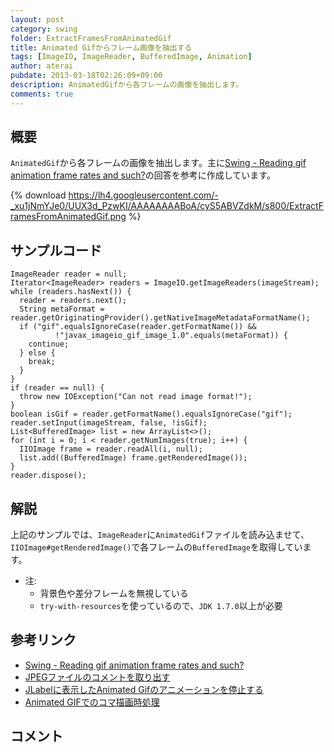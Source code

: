 ```yaml
---
layout: post
category: swing
folder: ExtractFramesFromAnimatedGif
title: Animated Gifからフレーム画像を抽出する
tags: [ImageIO, ImageReader, BufferedImage, Animation]
author: aterai
pubdate: 2013-03-18T02:26:09+09:00
description: AnimatedGifから各フレームの画像を抽出します。
comments: true
---
```

## 概要
`AnimatedGif`から各フレームの画像を抽出します。主に[Swing - Reading gif animation frame rates and such?](https://community.oracle.com/thread/1271862)の回答を参考に作成しています。

{% download https://lh4.googleusercontent.com/-_xu1jNmYJe0/UUX3d_PzwKI/AAAAAAAABoA/cyS5ABVZdkM/s800/ExtractFramesFromAnimatedGif.png %}

## サンプルコード
<pre class="prettyprint"><code>ImageReader reader = null;
Iterator&lt;ImageReader&gt; readers = ImageIO.getImageReaders(imageStream);
while (readers.hasNext()) {
  reader = readers.next();
  String metaFormat = reader.getOriginatingProvider().getNativeImageMetadataFormatName();
  if ("gif".equalsIgnoreCase(reader.getFormatName()) &amp;&amp;
          !"javax_imageio_gif_image_1.0".equals(metaFormat)) {
    continue;
  } else {
    break;
  }
}
if (reader == null) {
  throw new IOException("Can not read image format!");
}
boolean isGif = reader.getFormatName().equalsIgnoreCase("gif");
reader.setInput(imageStream, false, !isGif);
List&lt;BufferedImage&gt; list = new ArrayList&lt;&gt;();
for (int i = 0; i &lt; reader.getNumImages(true); i++) {
  IIOImage frame = reader.readAll(i, null);
  list.add((BufferedImage) frame.getRenderedImage());
}
reader.dispose();
</code></pre>

## 解説
上記のサンプルでは、`ImageReader`に`AnimatedGif`ファイルを読み込ませて、`IIOImage#getRenderedImage()`で各フレームの`BufferedImage`を取得しています。

- 注:
    - 背景色や差分フレームを無視している
    - `try-with-resources`を使っているので、`JDK 1.7.0`以上が必要

<!-- dummy comment line for breaking list -->

## 参考リンク
- [Swing - Reading gif animation frame rates and such?](https://community.oracle.com/thread/1271862)
- [JPEGファイルのコメントを取り出す](http://ateraimemo.com/Swing/IIOMetadata.html)
- [JLabelに表示したAnimated Gifのアニメーションを停止する](http://ateraimemo.com/Swing/DisableAnimatedGif.html)
- [Animated GIFでのコマ描画時処理](http://ateraimemo.com/Swing/AnimatedGif.html)

<!-- dummy comment line for breaking list -->

## コメント
